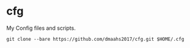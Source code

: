 # cfg
My Config files and scripts.

`git clone --bare https://github.com/dmaahs2017/cfg.git $HOME/.cfg`
